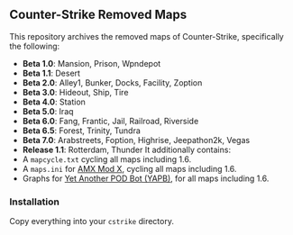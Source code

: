 ## Counter-Strike Removed Maps
This repository archives the removed maps of Counter-Strike, specifically the following:
- **Beta 1.0**: Mansion, Prison, Wpndepot
- **Beta 1.1**: Desert
- **Beta 2.0**: Alley1, Bunker, Docks, Facility, Zoption
- **Beta 3.0**: Hideout, Ship, Tire
- **Beta 4.0**: Station
- **Beta 5.0**: Iraq
- **Beta 6.0**: Fang, Frantic, Jail, Railroad, Riverside
- **Beta 6.5**: Forest, Trinity, Tundra
- **Beta 7.0**: Arabstreets, Foption, Highrise, Jeepathon2k, Vegas
- **Release 1.1**: Rotterdam, Thunder
It additionally contains:
- A `mapcycle.txt` cycling all maps including 1.6.
- A `maps.ini` for [AMX Mod X](https://github.com/alliedmodders/amxmodx), cycling all maps including 1.6.
- Graphs for [Yet Another POD Bot (YAPB)](https://github.com/yapb/yapb), for all maps including 1.6.

### Installation
Copy everything into your `cstrike` directory.
